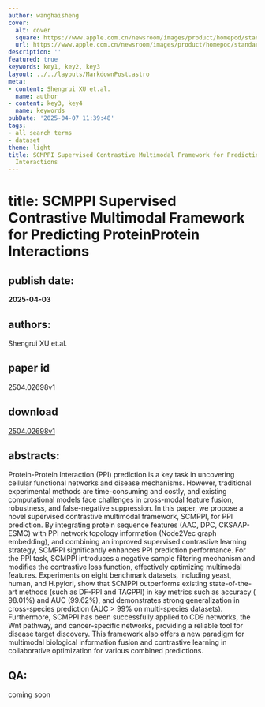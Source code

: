 ```yaml
---
author: wanghaisheng
cover:
  alt: cover
  square: https://www.apple.com.cn/newsroom/images/product/homepod/standard/Apple-HomePod-hero-230118_big.jpg.large_2x.jpg
  url: https://www.apple.com.cn/newsroom/images/product/homepod/standard/Apple-HomePod-hero-230118_big.jpg.large_2x.jpg
description: ''
featured: true
keywords: key1, key2, key3
layout: ../../layouts/MarkdownPost.astro
meta:
- content: Shengrui XU et.al.
  name: author
- content: key3, key4
  name: keywords
pubDate: '2025-04-07 11:39:48'
tags:
- all search terms
- dataset
theme: light
title: SCMPPI Supervised Contrastive Multimodal Framework for Predicting ProteinProtein
  Interactions
---
```


# title: SCMPPI Supervised Contrastive Multimodal Framework for Predicting ProteinProtein Interactions 
## publish date: 
**2025-04-03** 
## authors: 
  Shengrui XU et.al. 
## paper id
2504.02698v1
## download
[2504.02698v1](http://arxiv.org/abs/2504.02698v1)
## abstracts:
Protein-Protein Interaction (PPI) prediction is a key task in uncovering cellular functional networks and disease mechanisms. However, traditional experimental methods are time-consuming and costly, and existing computational models face challenges in cross-modal feature fusion, robustness, and false-negative suppression. In this paper, we propose a novel supervised contrastive multimodal framework, SCMPPI, for PPI prediction. By integrating protein sequence features (AAC, DPC, CKSAAP-ESMC) with PPI network topology information (Node2Vec graph embedding), and combining an improved supervised contrastive learning strategy, SCMPPI significantly enhances PPI prediction performance. For the PPI task, SCMPPI introduces a negative sample filtering mechanism and modifies the contrastive loss function, effectively optimizing multimodal features. Experiments on eight benchmark datasets, including yeast, human, and H.pylori, show that SCMPPI outperforms existing state-of-the-art methods (such as DF-PPI and TAGPPI) in key metrics such as accuracy ( 98.01%) and AUC (99.62%), and demonstrates strong generalization in cross-species prediction (AUC > 99% on multi-species datasets). Furthermore, SCMPPI has been successfully applied to CD9 networks, the Wnt pathway, and cancer-specific networks, providing a reliable tool for disease target discovery. This framework also offers a new paradigm for multimodal biological information fusion and contrastive learning in collaborative optimization for various combined predictions.
## QA:
coming soon
